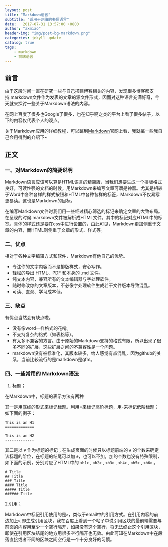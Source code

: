 ```yaml
---
layout: post
title: "Markdown语言"
subtitle: "适用于网络的书信语言"
date:   2017-07-31 13:57:00 +0800
author: "axmiao"
header-img: "img/post-bg-markdown.png"
categories: jekyll update
catalog: true
tags: 
    - markdown
    - 前端语言
---
```


## 前言 ##

由于这段时间一直在研究一些与自己搭建博客相关的内容，发现很多博客都支持.markdown文件作为发表的文章的源文件形式，因而对这种语言充满好奇，今天就来探讨一些关于Markdown语法的内容。

在网上百度了很多也Google了很多，也在知乎啊之类的平台上看了很多帖子，以下的内容仅代表个人的观点。

关于Markdown应用的详细教程，可以跳到[Markdown](http://www.markdown.cn)官网上看，我就挑一些我自己会用得到的介绍下~

## 正文 ##

### 一、对Markdown的简要说明 ###

Markdown语言应该可以算是HTML语言的精简版，当我们想要生成一个排版格式良好，可读性强的文档的时候，用Markdown来编写文章可谓是神器。尤其是相较于Word中各种各样的样式按钮和HTML中各种各样的标签，Markdown不仅易写更易读。这也是Markdown的目标。

在编写Markdown文件时我们用一些经过精心筛选的标记来确定文章的大致布局。在呈现的时候.markdown文件被解析成HTML文件，其中的标记对应HTML中的标签。具体的样式还是要在css中进行设置的，由此可见，Markdown更加侧重于文章的内容，而HTML则侧重于文章的形式、样式等。

### 二、优点

相对于各种文字编辑方式和软件，Markdown有他自己的优势。

+ 专注你的文字内容而不是排版样式，安心写作。
+ 轻松的导出 HTML、PDF 和本身的 .md 文件。
+ 纯文本内容，兼容所有的文本编辑器与字处理软件。
+ 随时修改你的文章版本，不必像字处理软件生成若干文件版本导致混乱。
+ 可读、直观、学习成本低。

### 三、缺点

有优点当然会有缺点啦。

+ 没有像word一样格式的花哨。
+ 不支持复杂的格式（如表格等）。
+ 有太多不兼容的方言。由于原始的Markdown支持的格式有限，所以出现了很多不同的扩展，这些扩展之间的不兼容性是一个问题。
+ markdown没有被标准化，其版本较多，给人感觉有点混乱，因为github的关系，当前比较流行的是markdown是gfm。

### 四、一些常用的 Markdown语法

1. 标题；

在Markdown中，标题的表示方法有两种

其一是用底线的形式来标记标题。利用=来标记高阶标题，用-来标记低阶标题；如下面的例子：
```
This is an H1
=============

This is an H2
-------------
```

其二是以 `#` 作为标题的标记；在生成页面的时候只以标题前端的 `#` 的个数来确定该标题的阶位，在标题的结尾可以加 `#`，也可以不加，加的个数也没有特殊限制，如下面的示例，分别对应了HTML中的 `<h1>` , `<h2>` , `<h3>` , `<h4>` , `<h5>` , `<h6>` 。

```
# Title
## Title
### Title
#### Title
##### Title
###### Title
```

2.引用；

Markdown中标记引用使用的是`>`，类似于email中的引用方式。在引用内容的前边加上`>`,即生成引用区块，我在百度上看到一个帖子中说引用区块的最前端需要与前面的内容用至少一个空行隔开，如果没有这个空行，将无法终止这个引用区块，即使在引用区块结尾的地方用很多空行隔开也无效。由此可知在Markdown中在段落直接或者不同的区块之间空行是一个十分良好的习惯。


